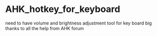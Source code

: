 # AHK_hotkey_for_keyboard
need to have volume and brightness adjustment tool for key board
big thanks to all the help from AHK forum
